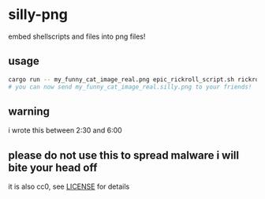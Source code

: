 # silly-png

embed shellscripts and files into png files!

## usage

```sh
cargo run -- my_funny_cat_image_real.png epic_rickroll_script.sh rickroll.mp4
# you can now send my_funny_cat_image_real.silly.png to your friends!
```

## warning

i wrote this between 2:30 and 6:00

## please do not use this to spread malware i will bite your head off

it is also cc0, see [LICENSE](/LICENSE) for details

